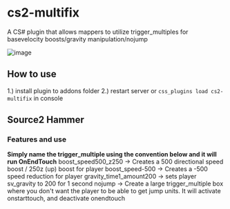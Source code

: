 # cs2-multifix
A CS# plugin that allows mappers to utilize trigger_multiples for basevelocity boosts/gravity manipulation/nojump

![image](https://github.com/user-attachments/assets/417f927b-9226-469f-ae95-e986e9b10deb)

## How to use
1.) install plugin to addons folder
2.) restart server or `css_plugins load cs2-multifix` in console

## Source2 Hammer
### Features and use
**Simply name the trigger_multiple using the convention below and it will run OnEndTouch**
boost_speed500_z250 -> Creates a 500 directional speed boost / 250z (up) boost for player
boost_speed-500 -> Creates a -500 speed reduction for player
gravity_time1_amount200 -> sets player sv_gravity to 200 for 1 second
nojump -> Create a large trigger_multiple box where you don't want the player to be able to get jump units. It will activate onstarttouch, and deactivate onendtouch
